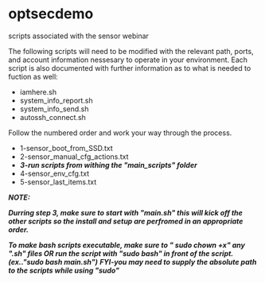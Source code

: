 # optsecdemo
scripts associated with the sensor webinar

The following scripts will need to be modified with the relevant path, ports, and account information nessesary to operate in your environment.
Each script is also documented with further information as to what is needed to fuction as well:
- iamhere.sh
- system_info_report.sh
- system_info_send.sh
- autossh_connect.sh

Follow the numbered order and work your way through the process. 
- 1-sensor_boot_from_SSD.txt
- 2-sensor_manual_cfg_actions.txt
- ***3-run scripts from withing the "main_scripts" folder***
- 4-sensor_env_cfg.txt
- 5-sensor_last_items.txt

***NOTE:*** 

***Durring step 3, make sure to start with "main.sh" this will kick off the other scripts so the install and setup are perfromed in an appropriate order.***

***To make bash scripts executable, make sure to " sudo chown +x" any ".sh" files OR run the script with "sudo bash" in front of the script.(ex.."sudo bash main.sh")***
***FYI-you may need to supply the absolute path to the scripts while using "sudo"***

